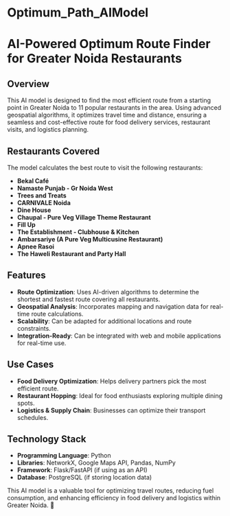 # Optimum_Path_AIModel

# AI-Powered Optimum Route Finder for Greater Noida Restaurants  

## Overview  
This AI model is designed to find the most efficient route from a starting point in Greater Noida to 11 popular restaurants in the area. Using advanced geospatial algorithms, it optimizes travel time and distance, ensuring a seamless and cost-effective route for food delivery services, restaurant visits, and logistics planning.  

## Restaurants Covered  
The model calculates the best route to visit the following restaurants:  
- **Bekal Café**  
- **Namaste Punjab - Gr Noida West**  
- **Trees and Treats**  
- **CARNIVALE Noida**  
- **Dine House**  
- **Chaupal - Pure Veg Village Theme Restaurant**  
- **Fill Up**  
- **The Establishment - Clubhouse & Kitchen**  
- **Ambarsariye (A Pure Veg Multicusine Restaurant)**  
- **Apnee Rasoi**  
- **The Haweli Restaurant and Party Hall**  

## Features  
- **Route Optimization**: Uses AI-driven algorithms to determine the shortest and fastest route covering all restaurants.  
- **Geospatial Analysis**: Incorporates mapping and navigation data for real-time route calculations.  
- **Scalability**: Can be adapted for additional locations and route constraints.  
- **Integration-Ready**: Can be integrated with web and mobile applications for real-time use.  

## Use Cases  
- **Food Delivery Optimization**: Helps delivery partners pick the most efficient route.  
- **Restaurant Hopping**: Ideal for food enthusiasts exploring multiple dining spots.  
- **Logistics & Supply Chain**: Businesses can optimize their transport schedules.  

## Technology Stack  
- **Programming Language**: Python  
- **Libraries**: NetworkX, Google Maps API, Pandas, NumPy  
- **Framework**: Flask/FastAPI (if using as an API)  
- **Database**: PostgreSQL (if storing location data)  

This AI model is a valuable tool for optimizing travel routes, reducing fuel consumption, and enhancing efficiency in food delivery and logistics within Greater Noida. 🚀  
